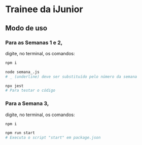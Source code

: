 # Trainee da iJunior

## Modo de uso

### Para as Semanas 1 e 2, 
digite, no terminal, os comandos:

```bash
npm i

node semana_.js
# _ (underline) deve ser substituído pelo número da semana
```

```bash
npx jest
# Para testar o código
```

### Para a Semana 3, 
digite, no terminal, os comandos:

```bash
npm i

npm run start
# Executa o script "start" em package.json
```
